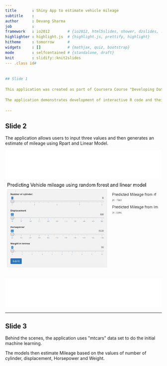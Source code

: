 ```yaml
---
title       : Shiny App to estimate vehicle mileage
subtitle    : 
author      : Devang Sharma
job         : 
framework   : io2012        # {io2012, html5slides, shower, dzslides, ...}
highlighter : highlight.js  # {highlight.js, prettify, highlight}
hitheme     : tomorrow      # 
widgets     : []            # {mathjax, quiz, bootstrap}
mode        : selfcontained # {standalone, draft}
knit        : slidify::knit2slides
--- .class id#


## Slide 1

This application was created as part of Coursera Course "Developing Data Products"

The application demonstrates development of interactive R code and their deployment on a server for web access.

---
```


## Slide 2

The application allows users to input three values and then generates an estimate of mileage using Rpart and Linear Model.

![plot of chunk unnamed-chunk-1](assets/fig/unnamed-chunk-1-1.png)

---

## Slide 3

Behind the scenes, the application uses "mtcars" data set to do the initial machine learning.

The models then estimate Mileage based on the values of number of cylinder, displacement, Horsepower and Weight.
